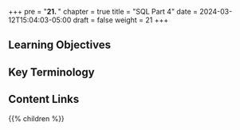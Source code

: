 +++
pre = "<b>21. </b>"
chapter = true
title = "SQL Part 4"
date = 2024-03-12T15:04:03-05:00
draft = false
weight = 21
+++

## Learning Objectives

## Key Terminology

## Content Links

{{% children %}}
